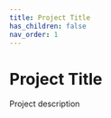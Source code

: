 ```yaml
---
title: Project Title
has_children: false
nav_order: 1
---
```


# Project Title

Project description
